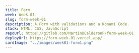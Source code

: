 ```yaml
---
title: Form
week: Week 01
slug: form-week-01
description: A Form with validations and a Konami Code.
stack: HTML, CSS, JavaScript
repoUrl: https://gitlab.com/MartinDCalderonP/form-week-01
deployUrl: https://form-week-01.vercel.app/
cardImage: "../images/week01-form1.png"
---
```

